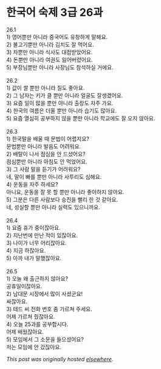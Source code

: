 # 한국어 숙제 3급 26과

<p>26.1<br>1) &#50689;&#50612;&#49104;&#47564; &#50500;&#45768;&#46972; &#51473;&#44397;&#50612;&#46020; &#50976;&#52285;&#54616;&#44172; &#47568;&#54644;&#50836;.<br>2) &#48520;&#44256;&#44592;&#49104;&#47564; &#50500;&#45768;&#46972; &#44608;&#52824;&#46020; &#51096; &#47673;&#50612;&#50836;.<br>3) &#52264;&#49104;&#47564; &#50500;&#45768;&#46972; &#49885;&#49324;&#46020; &#45824;&#51217;&#48155;&#50520;&#50612;&#50836;.<br>4) &#46024;&#49104;&#47564; &#50500;&#45768;&#46972; &#50668;&#44428;&#46020; &#51075;&#50612;&#48260;&#47160;&#50612;&#50836;.<br>5) &#48512;&#51109;&#45784;&#49104;&#47564; &#50500;&#45768;&#46972; &#49324;&#51109;&#45784;&#46020; &#52280;&#49437;&#54616;&#49892; &#44144;&#50640;&#50836;.<br><br>26.2<br>1) &#44050;&#51060; &#49920; &#49104;&#47564; &#50500;&#45768;&#46972; &#51656;&#46020; &#51339;&#50500;&#50836;.<br>2) &#44536; &#45224;&#51088;&#45716; &#53412;&#44032; &#53364; &#49104;&#47564; &#50500;&#45768;&#46972; &#50620;&#44404;&#46020; &#51096;&#49373;&#44220;&#50612;&#50836;.<br>3) &#50836;&#51608; &#51068;&#51060; &#47566;&#51012; &#49104;&#47564; &#50500;&#45768;&#46972; &#52636;&#51109;&#46020; &#51088;&#51452; &#44032;&#50836;.<br>4) &#54620;&#44397;&#51032; &#50668;&#47492;&#51008; &#45908;&#50872; &#49104;&#47564; &#50500;&#45768;&#46972; &#49845;&#44592;&#46020; &#47566;&#50500;&#50836;.<br>5) &#50836;&#51608; &#50676;&#49900;&#55176; &#44277;&#48512;&#54616;&#51648; &#50506;&#51012; &#49104;&#47564; &#50500;&#45768;&#46972; &#54617;&#44368;&#50640;&#46020; &#51096; &#50724;&#51648; &#50506;&#50500;&#50836;.<br><br>26.3<br>1) &#54620;&#44397;&#47568;&#51012; &#48176;&#50872; &#46412; &#47928;&#48277;&#51060; &#50612;&#47157;&#51648;&#50836;?<br>&#47928;&#48277;&#49104;&#47564; &#50500;&#45768;&#46972; &#48156;&#51020;&#46020; &#50612;&#47140;&#50892;&#50836;.<br>2) &#48176;&#53448;&#51060; &#45208;&#49436; &#51216;&#49900;&#51012; &#50504; &#46300;&#49512;&#50612;&#50836;?<br>&#51216;&#49900;&#49104;&#47564; &#50500;&#45768;&#46972; &#50500;&#52840;&#46020; &#50504; &#47673;&#50632;&#50612;&#50836;.<br>3) &#44536; &#49324;&#46988; &#47568;&#51012; &#46307;&#44592;&#44032; &#50612;&#47140;&#50892;&#50836;?<br>&#45348;, &#47568;&#51060; &#48736;&#47484; &#49104;&#47564; &#50500;&#45768;&#46972; &#49324;&#53804;&#47532;&#46020; &#49900;&#54644;&#50836;.<br>4) &#50868;&#46041;&#51012; &#51088;&#51452; &#54616;&#49464;&#50836;?<br>&#50500;&#45768;&#50836;, &#50868;&#46041;&#51012; &#51096; &#47803; &#54624; &#49104;&#47564; &#50500;&#45768;&#46972; &#51339;&#50500;&#54616;&#51648; &#50506;&#50500;&#50836;.<br>5) &#44536;&#48516;&#51008; &#45796;&#47480; &#49324;&#46988;&#48372;&#45796; &#49849;&#51652;&#51012; &#48744;&#47532; &#54620; &#44163; &#44057;&#50500;&#50836;.<br>&#45348;, &#49457;&#49892;&#54624; &#49104;&#47564; &#50500;&#45768;&#46972; &#49892;&#47141;&#46020; &#51080;&#51004;&#45768;&#44620;&#50836;.<br><br>26.4<br>1) &#50836;&#51608; &#55092;&#44032; &#51473;&#51060;&#51094;&#50500;&#50836;.<br>2) &#51648;&#45212;&#48264;&#50640; &#47564;&#45212; &#51201;&#51060; &#51080;&#51094;&#50500;&#50836;.<br>3) &#45208;&#51060;&#44032; &#45320;&#47924; &#50612;&#47532;&#51094;&#50500;&#50836;.<br>4) &#51648;&#44552; &#54616;&#51094;&#50500;&#50836;.<br>5) &#50500;&#44620; &#45236;&#44032; &#47568;&#54664;&#51094;&#50500;&#50836;.<br><br>26.5<br>1) &#50724;&#45720; &#50780; &#52636;&#44540;&#54616;&#51648; &#50506;&#50500;&#50836;?<br>&#44277;&#55092;&#51068;&#51060;&#51094;&#50500;&#50836;.<br>2) &#45224;&#45824;&#47928; &#49884;&#51109;&#50640;&#49436; &#47566;&#51060; &#49324;&#49512;&#44400;&#50836;!<br>&#49912;&#51094;&#50500;&#50836;.<br>3) &#53580;&#46300; &#50472; &#51204;&#54868; &#48264;&#54840; &#51328; &#44032;&#47476;&#52432; &#51452;&#49464;&#50836;.<br>&#50612;&#51228; &#44032;&#47476;&#52432; &#51500;&#51094;&#50500;&#50836;.<br>4) &#50724;&#45720; 25&#44284;&#47484; &#44277;&#48512;&#54633;&#49884;&#45796;.<br>&#50612;&#51228; &#48176;&#50912;&#51094;&#50500;&#50836;.<br>5) &#47784;&#51076;&#50640;&#49436; &#44536; &#49548;&#47928;&#51012; &#46308;&#51004;&#49512;&#50612;&#50836;?<br>&#51200;&#45716; &#47784;&#51076;&#50640; &#50504; &#44052;&#51094;&#50500;&#50836;.</p>


*This post was originally hosted [elsewhere](http://planspace.blogspot.com/2009/05/3-26.html).*
